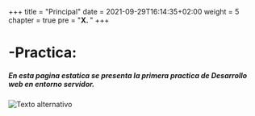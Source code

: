 +++
title = "Principal"
date = 2021-09-29T16:14:35+02:00
weight = 5
chapter = true
pre = "<b>X. </b>"
+++

# -Practica:

##### En esta pagina estatica se presenta la primera practica de Desarrollo web en entorno servidor.

![Texto alternativo](/images/principal.png)
